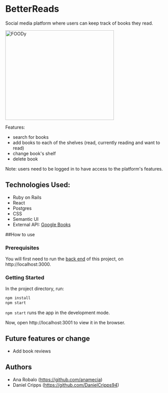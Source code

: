 # BetterReads

Social media platform where users can keep track of books they read.

<a href="http://www.youtube.com/watch?feature=player_embedded&v=xMCj48WSKLc" target="_blank"><img src="http://img.youtube.com/vi/xMCj48WSKLc/0.jpg" 
alt="FOODy" width="340" height="280"/></a>


Features: 
- search for books 
- add books to each of the shelves (read, currently reading and want to read)
- change book's shelf
- delete book 

Note: users need to be logged in to have access to the platform's features.

## Technologies Used:

 - Ruby on Rails 
 - React 
 - Postgres
 - CSS
 - Semantic UI
 - External API: [Google Books](https://developers.google.com/books)


##How to use

### Prerequisites

You will first need to run the [back end](https://github.com/anamecia/mod-4-project-back-end) of this project, on http://localhost:3000.

 ### Getting Started

 In the project directory, run:

```bash
npm install
npm start
```

`npm start` runs the app in the development mode.

Now, open http://localhost:3001 to view it in the browser.

## Future features or change

 - Add book reviews

## Authors 

- Ana Robalo (https://github.com/anamecia)
- Daniel Cripps (https://github.com/DanielCripps94)